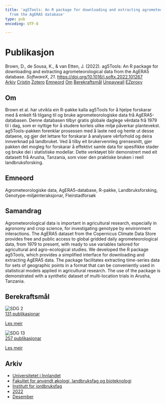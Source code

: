 ```yaml
---
title: 'ag5Tools: An R package for downloading and extracting agrometeorological data
  from the AgERA5 database'
type: pub
encoding: UTF-8

---
```

<h1>Publikasjon</h1>
<article id="csl-bib-container-W2DYAXRB" class="csl-bib-container">
  <div class="csl-bib-body"> <div class="csl-entry">Brown, D., de Sousa, K., &#38; van Etten, J. (2022). ag5Tools: An R package for downloading and extracting agrometeorological data from the AgERA5 database. <i>SoftwareX</i>, <i>21</i>. <a href="https://doi.org/10.1016/j.softx.2022.101267">https://doi.org/10.1016/j.softx.2022.101267</a></div> </div>
  <div class="csl-bib-buttons">
    <a href="#taxonomy-article-W2DYAXRB" alt="archive" class="csl-bib-button">Arkiv</a>
    <a href="https://app.cristin.no/results/show.jsf?id=2091492" alt="Cristin" class="csl-bib-button">Cristin</a>
    <a href="http://zotero.org/groups/5881554/items/W2DYAXRB" alt="Zotero" class="csl-bib-button">Zotero</a>
    <a href="#keywords-article-W2DYAXRB" alt="keywords" class="csl-bib-button">Emneord</a>
    <a href="#about-article-W2DYAXRB" alt="about_pub" class="csl-bib-button">Om</a>
    <a href="#sdg-article-W2DYAXRB" alt="sdg" class="csl-bib-button">Berekraftsmål</a>
    <a href="https://doi.org/10.1016/j.softx.2022.101267" alt="Unpaywall" class="csl-bib-button">Unpaywall</a>
    <a href="https://doi.org/10.1016/j.softx.2022.101267" alt="EZproxy" class="csl-bib-button">EZproxy</a>
  </div>
  <div id="csl-bib-meta-container-W2DYAXRB"></div>
</article>
<div id="csl-bib-meta-W2DYAXRB" class="csl-bib-meta">
  <article id="about-article-W2DYAXRB" class="about_pub-article">
    <h1>Om</h1>
    Brown et al. har utvikla ein R-pakke kalla ag5Tools for å hjelpe forskarar med å enkelt få tilgang til og bruke agrometeorologiske data frå AgERA5-databasen. Denne databasen tilbyr gratis globale daglege vêrdata frå 1979 til i dag, som er nyttige for å studere korleis ulike miljø påverkar plantevekst. ag5Tools-pakken forenklar prosessen med å laste ned og hente ut desse dataene, og gjer det lettare for forskarar å analysere vêrforhold og deira innverknad på landbruket. Ved å tilby eit brukervennleg grensesnitt, gjer pakken det mogleg for forskarar å effektivt samle data for spesifikke stader og bruke dei i statistiske modellar. Dette verktøyet blir demonstrert med eit datasett frå Arusha, Tanzania, som viser den praktiske bruken i reell landbruksforsking.
  </article>
  <article id="keywords-article-W2DYAXRB" class="keywords-article">
    <h1>Emneord</h1>
    Agrometeorologiske data, AgERA5-database, R-pakke, Landbruksforsking, Genotype-miljøinteraksjonar, Fleirstadforsøk
  </article>
  <article id="abstract-article-W2DYAXRB" class="abstract-article">
    <h1>Samandrag</h1>
    Agrometeorological data is important in agricultural research, especially in agronomy and crop science, for investigating genotype by environment interactions. The AgERA5 dataset from the Copernicus Climate Data Store provides free and public access to global gridded daily agrometeorological data, from 1979 to present, with ready to use variables tailored for agricultural and agro-ecological studies. We developed the R package ag5Tools, which provides a simplified interface for downloading and extracting AgERA5 data. The package facilitates extracting time-series data for sets of geographic points in a format that can be conveniently used in statistical models applied in agricultural research. The use of the package is demonstrated with a synthetic dataset of multi-location trials in Arusha, Tanzania.
  </article>
  <article id="sdg-article-W2DYAXRB" class="sdg-article">
    <h1>Berekraftsmål</h1>
    <div class="sdg-container"><div id="sdg2" class="sdg">
        <img src="{{< params subfolder >}}images/sdg/sdg02_nn.png" class="image" alt="SDG 2">
        <div class="sdg-overlay">
          <a href="{{< params subfolder >}}nn/archive/?sdg=2#archive" class="sdg-publication-count"><span>131</span> publikasjonar</a>
          <p><a href="https://fn.no/om-fn/fns-baerekraftsmaal/utrydde-sult?lang=nno-NO" class="sdg-read-more">Les meir</a></p>
        </div>
      </div> <div id="sdg13" class="sdg">
        <img src="{{< params subfolder >}}images/sdg/sdg13_nn.png" class="image" alt="SDG 13">
        <div class="sdg-overlay">
          <a href="{{< params subfolder >}}nn/archive/?sdg=13#archive" class="sdg-publication-count"><span>257</span> publikasjonar</a>
          <p><a href="https://fn.no/om-fn/fns-baerekraftsmaal/stoppe-klimaendringene?lang=nno-NO" class="sdg-read-more">Les meir</a></p>
        </div>
      </div></div>
  </article>
  <article id="taxonomy-article-W2DYAXRB" class="taxonomy-article">
    <h1>Arkiv</h1>
    <ul>
      <li><a href="{{< params subfolder >}}nn/archive/?key=3DCRN523">Universitetet i Innlandet</a></li>
      <li><a href="{{< params subfolder >}}nn/archive/?key=T77LXH6D">Fakultet for anvendt økologi, landbruksfag og bioteknologi</a></li>
      <li><a href="{{< params subfolder >}}nn/archive/?key=SSN4QLEC">Institutt for jordbruksfag</a></li>
      <li><a href="{{< params subfolder >}}nn/archive/?key=C4HESJUC">2022</a></li>
      <li><a href="{{< params subfolder >}}nn/archive/?key=GWPZLDPQ">Desember</a></li>
    </ul>
  </article>
</div>

